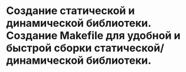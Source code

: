 # Создание статической и динамической библиотеки. Создание Makefile для удобной и быстрой сборки статической/динамической библиотеки.
